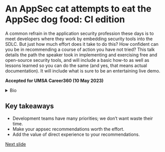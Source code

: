# An AppSec cat attempts to eat the AppSec dog food: CI edition

A common refrain in the application security profession these days is to meet developers where they work by embedding security tools into the SDLC. But just how much effort does it take to do this? How confident can you be in recommending a course of action you have not tried? This talk details the path the speaker took in implementing and exercising free and open-source security tools, and will include a basic how-to as well as lessons learned so you can do the same (and yes, that means actual documentation). It will include what is sure to be an entertaining live demo.

**Accepted for UMSA Career360 (10 May 2023)**

<details>
  <summary> Bio </summary>

  
Nathan Larson has led static analysis teams at two major financial institutions, pen-tested internet-connected industrial devices, performed code review in aerospace, and taught security and programming at the university and grad school levels. He has an MS in software engineering, a BS in computer science, and has held a few security certifications -- all of which show a proficiency in reading textbooks and passing exams. He wrote insecure code in several industries for two decades before catching the AppSec bug, from which he hasn't recovered in 12 years. He enjoys astronomy, cribbage, and finding silly mistakes in production code.
</details>

  
## Key takeaways
* Development teams have many priorities; we don’t want waste their time.
* Make your appsec recommendations worth the effort.
* Add the value of direct experience to your recommendations.

[Next slide](00_start_here.md)

